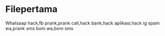 # Filepertama
Whatsaap hack,fb prank,prank call,hack bank,hack aplikasi,hack ig spam wa,prank sms bom wa,bom sms
